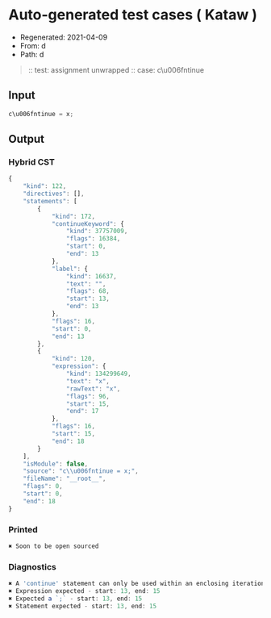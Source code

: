# Auto-generated test cases ( Kataw )
- Regenerated: 2021-04-09
- From: d
- Path: d
> :: test: assignment unwrapped
> :: case: c\u006fntinue
## Input

`````js
c\u006fntinue = x;
`````

## Output

### Hybrid CST

```javascript
{
    "kind": 122,
    "directives": [],
    "statements": [
        {
            "kind": 172,
            "continueKeyword": {
                "kind": 37757009,
                "flags": 16384,
                "start": 0,
                "end": 13
            },
            "label": {
                "kind": 16637,
                "text": "",
                "flags": 68,
                "start": 13,
                "end": 13
            },
            "flags": 16,
            "start": 0,
            "end": 13
        },
        {
            "kind": 120,
            "expression": {
                "kind": 134299649,
                "text": "x",
                "rawText": "x",
                "flags": 96,
                "start": 15,
                "end": 17
            },
            "flags": 16,
            "start": 15,
            "end": 18
        }
    ],
    "isModule": false,
    "source": "c\\u006fntinue = x;",
    "fileName": "__root__",
    "flags": 0,
    "start": 0,
    "end": 18
}
```

### Printed

```javascript
✖ Soon to be open sourced
```

### Diagnostics

```javascript
✖ A 'continue' statement can only be used within an enclosing iteration statement. - start: 0, end: 13
✖ Expression expected - start: 13, end: 15
✖ Expected a `;` - start: 13, end: 15
✖ Statement expected - start: 13, end: 15

```

